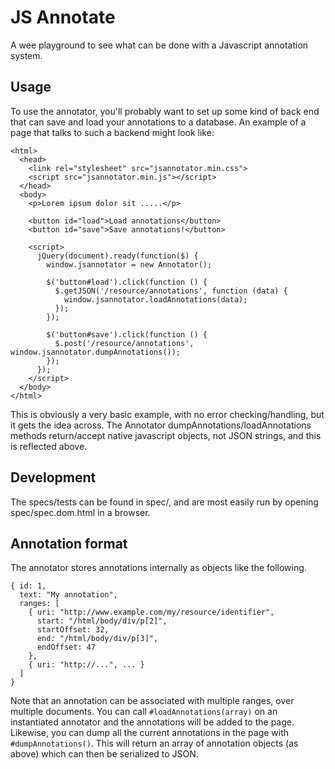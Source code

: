 JS Annotate
===========

A wee playground to see what can be done with a Javascript annotation system.

Usage
-----

To use the annotator, you'll probably want to set up some kind of back end 
that can save and load your annotations to a database. An example of a page 
that talks to such a backend might look like:

    <html>
      <head>
        <link rel="stylesheet" src="jsannotator.min.css">
        <script src="jsannotator.min.js"></script>
      </head>
      <body>
        <p>Lorem ipsum dolor sit .....</p>

        <button id="load">Load annotations</button>
        <button id="save">Save annotations!</button>

        <script>
          jQuery(document).ready(function($) {
            window.jsannotator = new Annotator();

            $('button#load').click(function () {
              $.getJSON('/resource/annotations', function (data) {
                window.jsannotator.loadAnnotations(data);
              });
            });

            $('button#save').click(function () {
              $.post('/resource/annotations', window.jsannotator.dumpAnnotations());
            });
          });
        </script>
      </body>
    </html>

This is obviously a very basic example, with no error checking/handling, but 
it gets the idea across. The Annotator dumpAnnotations/loadAnnotations methods 
return/accept native javascript objects, not JSON strings, and this is 
reflected above.

Development
-----------

The specs/tests can be found in spec/, and are most easily run by opening 
spec/spec.dom.html in a browser.

Annotation format
-----------------

The annotator stores annotations internally as objects like the following.

    { id: 1,
      text: "My annotation",
      ranges: [
        { uri: "http://www.example.com/my/resource/identifier",
          start: "/html/body/div/p[2]",
          startOffset: 32,
          end: "/html/body/div/p[3]",
          endOffset: 47
        },
        { uri: "http://...", ... } 
      ]
    }

Note that an annotation can be associated with multiple ranges, over multiple 
documents. You can call `#loadAnnotations(array)` on an instantiated annotator 
and the annotations will be added to the page. Likewise, you can dump all the 
current annotations in the page with `#dumpAnnotations()`. This will return an 
array of annotation objects (as above) which can then be serialized to JSON.

